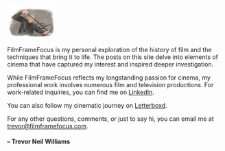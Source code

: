 <img src="/assets/images/About.png" alt="About" style="zoom: 15%;" />

FilmFrameFocus is my personal exploration of the history of film and the techniques that bring it to life. The posts on this site delve into elements of cinema that have captured my interest and inspired deeper investigation.

While FilmFrameFocus reflects my longstanding passion for cinema, my professional work involves numerous film and television productions. For work-related inquiries, you can find me on [LinkedIn](https://www.linkedin.com/in/trevornwilliams/).

You can also follow my cinematic journey on [Letterboxd](https://letterboxd.com/trevornwilliams/).

For any other questions, comments, or just to say hi, you can email me at [trevor@filmframefocus.com](mailto:trevor@filmframefocus.com?).

#### – Trevor Neil Williams
